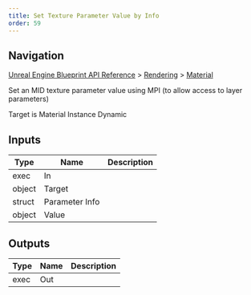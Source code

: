 ```yaml
---
title: Set Texture Parameter Value by Info
order: 59
---
```

## Navigation

[Unreal Engine Blueprint API Reference](https://dev.epicgames.com/documentation/en-us/unreal-engine/BlueprintAPI) > [Rendering](https://dev.epicgames.com/documentation/en-us/unreal-engine/BlueprintAPI/Rendering) > [Material](https://dev.epicgames.com/documentation/en-us/unreal-engine/BlueprintAPI/Rendering/Material)

Set an MID texture parameter value using MPI (to allow access to layer parameters)

Target is Material Instance Dynamic

## Inputs

| Type | Name | Description |
| --- | --- | --- |
| exec | In |  |
| object | Target |  |
| struct | Parameter Info |  |
| object | Value |  |

## Outputs

| Type | Name | Description |
| --- | --- | --- |
| exec | Out |  |
